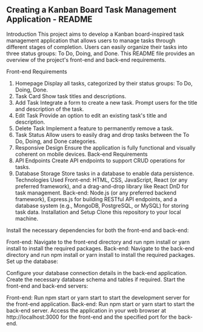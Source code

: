 ## Creating a Kanban Board Task Management Application - README

Introduction
This project aims to develop a Kanban board-inspired task management application that allows users to manage tasks through different stages of completion. Users can easily organize their tasks into three status groups: To Do, Doing, and Done. This README file provides an overview of the project's front-end and back-end requirements.

Front-end Requirements
1. Homepage
Display all tasks, categorized by their status groups: To Do, Doing, Done.
2. Task Card
Show task titles and descriptions.
3. Add Task
Integrate a form to create a new task.
Prompt users for the title and description of the task.
4. Edit Task
Provide an option to edit an existing task's title and description.
5. Delete Task
Implement a feature to permanently remove a task.
6. Task Status
Allow users to easily drag and drop tasks between the To Do, Doing, and Done categories.
7. Responsive Design
Ensure the application is fully functional and visually coherent on mobile devices.
Back-end Requirements
1. API Endpoints
Create API endpoints to support CRUD operations for tasks.
2. Database Storage
Store tasks in a database to enable data persistence.
Technologies Used
Front-end: HTML, CSS, JavaScript, React (or any preferred framework), and a drag-and-drop library like React DnD for task management.
Back-end: Node.js (or any preferred backend framework), Express.js for building RESTful API endpoints, and a database system (e.g., MongoDB, PostgreSQL, or MySQL) for storing task data.
Installation and Setup
Clone this repository to your local machine.

Install the necessary dependencies for both the front-end and back-end:

Front-end: Navigate to the front-end directory and run npm install or yarn install to install the required packages.
Back-end: Navigate to the back-end directory and run npm install or yarn install to install the required packages.
Set up the database:

Configure your database connection details in the back-end application.
Create the necessary database schema and tables if required.
Start the front-end and back-end servers:

Front-end: Run npm start or yarn start to start the development server for the front-end application.
Back-end: Run npm start or yarn start to start the back-end server.
Access the application in your web browser at http://localhost:3000 for the front-end and the specified port for the back-end.

